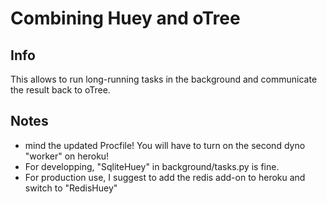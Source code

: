 # Combining Huey and oTree

## Info
This allows to run long-running tasks in the background and communicate the result back to oTree.

## Notes
- mind the updated Procfile! You will have to turn on the second dyno "worker" on heroku!
- For developping, "SqliteHuey" in background/tasks.py is fine. 
- For production use, I suggest to add the redis add-on to heroku and switch to "RedisHuey"
